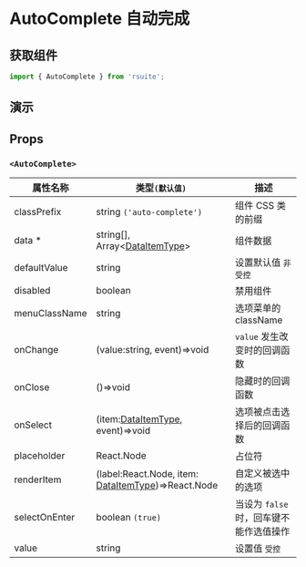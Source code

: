 # AutoComplete 自动完成

## 获取组件

```js
import { AutoComplete } from 'rsuite';
```

## 演示

<!--{demo}-->

## Props

### `<AutoComplete>`

| 属性名称      | 类型`(默认值)`                                               | 描述                                    |
| ------------- | ------------------------------------------------------------ | --------------------------------------- |
| classPrefix   | string `('auto-complete')`                                   | 组件 CSS 类的前缀                       |
| data \*       | string[], Array&lt;[DataItemType](#types)&gt;                | 组件数据                                |
| defaultValue  | string                                                       | 设置默认值 `非受控`                     |
| disabled      | boolean                                                      | 禁用组件                                |
| menuClassName | string                                                       | 选项菜单的 className                    |
| onChange      | (value:string, event)=>void                                  | `value` 发生改变时的回调函数            |
| onClose       | ()=>void                                                     | 隐藏时的回调函数                        |
| onSelect      | (item:[DataItemType](#types), event)=>void                   | 选项被点击选择后的回调函数              |
| placeholder   | React.Node                                                   | 占位符                                  |
| renderItem    | (label:React.Node, item: [DataItemType](#types))=>React.Node | 自定义被选中的选项                      |
| selectOnEnter | boolean `(true)`                                             | 当设为 `false` 时，回车键不能作选值操作 |
| value         | string                                                       | 设置值 `受控`                           |
